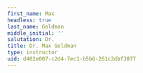 ```yaml
---
first_name: Max
headless: true
last_name: Goldman
middle_initial: ''
salutation: Dr.
title: Dr. Max Goldman
type: instructor
uid: d402e007-c2d4-7ec1-b5b6-261c2dbf3077
---
```

